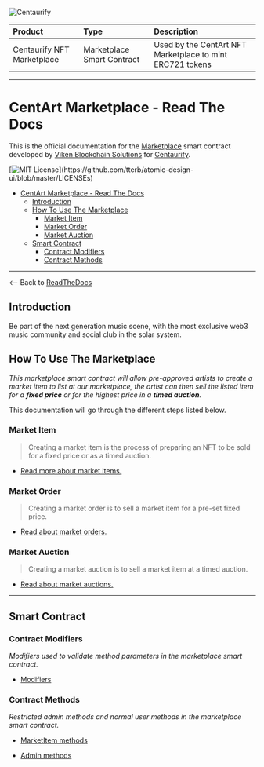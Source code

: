 ![Centaurify](https://www.centaurify.com/_next/image?url=%2Fimg%2Flogo%2Fcentaurify-logo.svg&w=1920&q=75)

| Product                     | Type                       | Description                                               |
| :--------                   | :-------                   | :-------------------------                                |
| Centaurify NFT Marketplace  | Marketplace Smart Contract | Used by the CentArt NFT Marketplace to mint ERC721 tokens |

---

# CentArt Marketplace - Read The Docs

This is the official documentation for the [Marketplace](https://github.com/CentaurifyOrg/smart_contracts/tree/main/contracts/NFT/Marketplace/) smart contract developed by [Viken Blockchain Solutions](https://www.vikenblockchain.com) for [Centaurify](https://www.centaurify.com).

[![MIT License](https://img.shields.io/apm/l/atomic-design-ui.svg?)](https://github.com/tterb/atomic-design-ui/blob/master/LICENSEs)

- [CentArt Marketplace - Read The Docs](#centart-marketplace---read-the-docs)
  - [Introduction](#introduction)
  - [How To Use The Marketplace](#how-to-use-the-marketplace)
    - [Market Item](#market-item)
    - [Market Order](#market-order)
    - [Market Auction](#market-auction)
  - [Smart Contract](#smart-contract)
    - [Contract Modifiers](#contract-modifiers)
    - [Contract Methods](#contract-methods)

---  

<-- Back to [ReadTheDocs](ReadTheDocs_marketplace.md#table-of-contents "Back to ReadTheDocs")

## Introduction

Be part of the next generation music scene, with the most exclusive web3 music community and social club in the solar system.  

## How To Use The Marketplace

_This marketplace smart contract will allow pre-approved artists to create a market item to list at our marketplace, the artist can then sell the listed item for a **fixed price** or for the highest price in a **timed auction**._

This documentation will go through the different steps listed below.  

### Market Item

> Creating a market item is the process of preparing an NFT to be sold for a fixed price or as a timed auction.

- [Read more about market items.](MarketItems.md#market-items "Link to description of market items.")

### Market Order

> Creating a market order is to sell a market item for a pre-set fixed price.

- [Read about market orders.](MarketOrder.md#create-an-market-order "Link to description of market orders.")

### Market Auction

> Creating a market auction is to sell a market item at a timed auction.

- [Read about market auctions.](MarketAuction.md#create-an-market-auction "Link to description of market auctions.")

---  

## Smart Contract  

### Contract Modifiers

_Modifiers used to validate method parameters in the marketplace smart contract._

- [Modifiers](Modifiers.md#contract-modifiers)

### Contract Methods

_Restricted admin methods and normal user methods in the marketplace smart contract._

- [MarketItem methods](MarketItems.md#market-item-methods)  

- [Admin methods](Admin_methods.md#admin-methods)  
